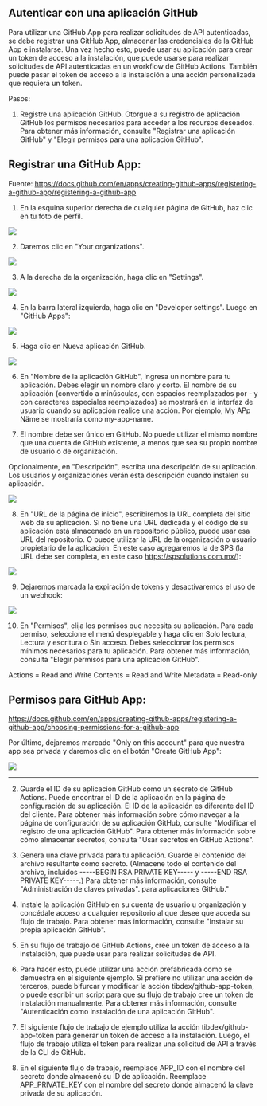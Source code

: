 ## Autenticar con una aplicación GitHub

Para utilizar una GitHub  App para realizar solicitudes de API autenticadas, se debe registrar una GitHub App, almacenar las credenciales de la GitHub App e instalarse.
Una vez hecho esto, puede usar su aplicación para crear un token de acceso a la instalación, que puede usarse para realizar solicitudes de API autenticadas en un workflow de GitHub Actions. También puede pasar el token de acceso a la instalación a una acción personalizada que requiera un token.

Pasos:
1) Registre una aplicación GitHub. Otorgue a su registro de aplicación GitHub los permisos necesarios para acceder a los recursos deseados. Para obtener más información, consulte "Registrar una aplicación GitHub" y "Elegir permisos para una aplicación GitHub".

## Registrar una GitHub App: 
Fuente: https://docs.github.com/en/apps/creating-github-apps/registering-a-github-app/registering-a-github-app

1) En la esquina superior derecha de cualquier página de GitHub, haz clic en tu foto de perfil.

![](./assets/github_app/1-uninstall.png)

2) Daremos clic en "Your organizations".

![](./assets/github_app/2-uninstall.png)

3) A la derecha de la organización, haga clic en "Settings".

![](./assets/github_app/3-uninstall.png)

4) En la barra lateral izquierda, haga clic en "Developer settings". Luego en "GitHub Apps":

![](./assets/github_app/4-uninstall.png)

5) Haga clic en Nueva aplicación GitHub.

![](./assets/github_app/6-install.png)

6) En "Nombre de la aplicación GitHub", ingresa un nombre para tu aplicación. Debes elegir un nombre claro y corto. 
El nombre de su aplicación (convertido a minúsculas, con espacios reemplazados por - y con caracteres especiales reemplazados) se mostrará en la interfaz de usuario cuando su aplicación realice una acción. Por ejemplo, My APp Näme se mostraría como my-app-name.

7) El nombre debe ser único en GitHub. No puede utilizar el mismo nombre que una cuenta de GitHub existente, a menos que sea su propio nombre de usuario o de organización.

Opcionalmente, en "Descripción", escriba una descripción de su aplicación. Los usuarios y organizaciones verán esta descripción cuando instalen su aplicación.

![](./assets/github_app/7-install.png)

8) En "URL de la página de inicio", escribiremos la URL completa del sitio web de su aplicación. Si no tiene una URL dedicada y el código de su aplicación está almacenado en un repositorio público, puede usar esa URL del repositorio. O puede utilizar la URL de la organización o usuario propietario de la aplicación.
En este caso agregaremos la de SPS (la URL debe ser completa, en este caso https://spsolutions.com.mx/):

![](./assets/github_app/8-install.png)


9) Dejaremos marcada la expiración de tokens y desactivaremos el uso de un webhook:

![](./assets/github_app/9-install.png)


10) En "Permisos", elija los permisos que necesita su aplicación. Para cada permiso, seleccione el menú desplegable y haga clic en Solo lectura, Lectura y escritura o Sin acceso. Debes seleccionar los permisos mínimos necesarios para tu aplicación. Para obtener más información, consulta "Elegir permisos para una aplicación GitHub".

Actions = Read and Write
Contents = Read and Write
Metadata = Read-only

## Permisos para GitHub App:
https://docs.github.com/en/apps/creating-github-apps/registering-a-github-app/choosing-permissions-for-a-github-app

Por último, dejaremos marcado "Only on this account" para que nuestra app sea privada y daremos clic en el botón "Create GitHub App":

![](./assets/github_app/10-install.png)


---



2) Guarde el ID de su aplicación GitHub como un secreto de GitHub Actions. Puede encontrar el ID de la aplicación en la página de configuración de su aplicación. El ID de la aplicación es diferente del ID del cliente. Para obtener más información sobre cómo navegar a la página de configuración de su aplicación GitHub, consulte "Modificar el registro de una aplicación GitHub". Para obtener más información sobre cómo almacenar secretos, consulta "Usar secretos en GitHub Actions".

3) Genera una clave privada para tu aplicación. Guarde el contenido del archivo resultante como secreto. (Almacene todo el contenido del archivo, incluidos -----BEGIN RSA PRIVATE KEY----- y -----END RSA PRIVATE KEY-----.) Para obtener más información, consulte "Administración de claves privadas". para aplicaciones GitHub."

4) Instale la aplicación GitHub en su cuenta de usuario u organización y concédale acceso a cualquier repositorio al que desee que acceda su flujo de trabajo. Para obtener más información, consulte "Instalar su propia aplicación GitHub".

5) En su flujo de trabajo de GitHub Actions, cree un token de acceso a la instalación, que puede usar para realizar solicitudes de API.

6) Para hacer esto, puede utilizar una acción prefabricada como se demuestra en el siguiente ejemplo. Si prefiere no utilizar una acción de terceros, puede bifurcar y modificar la acción tibdex/github-app-token, o puede escribir un script para que su flujo de trabajo cree un token de instalación manualmente. Para obtener más información, consulte "Autenticación como instalación de una aplicación GitHub".

7) El siguiente flujo de trabajo de ejemplo utiliza la acción tibdex/github-app-token para generar un token de acceso a la instalación. Luego, el flujo de trabajo utiliza el token para realizar una solicitud de API a través de la CLI de GitHub.

8) En el siguiente flujo de trabajo, reemplace APP_ID con el nombre del secreto donde almacenó su ID de aplicación. Reemplace APP_PRIVATE_KEY con el nombre del secreto donde almacenó la clave privada de su aplicación.